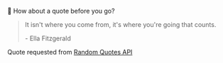 📣 How about a quote before you go?

> It isn't where you come from, it's where you're going that counts.
>
> <p>- Ella Fitzgerald</p>

Quote requested from [Random Quotes API](https://github.com/lukePeavey/quotable)
